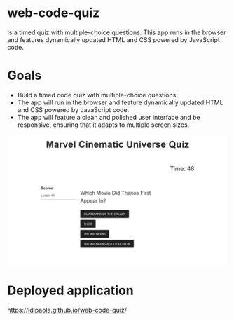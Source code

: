 # web-code-quiz

Is a timed quiz with multiple-choice questions. This app runs in the browser and features dynamically updated HTML and CSS powered by JavaScript code. 

# Goals
- Build a timed code quiz with multiple-choice questions.
- The app will run in the browser and feature dynamically updated HTML and CSS powered by JavaScript code.
- The app will feature a clean and polished user interface and be responsive, ensuring that it adapts to multiple screen sizes.

![Quiz demo](project.PNG)

# Deployed application
https://ldipaola.github.io/web-code-quiz/